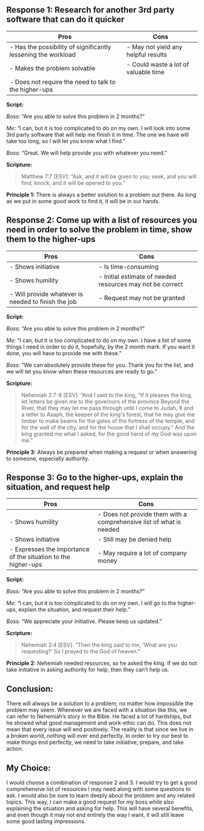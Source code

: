 ## Response 1: Research for another 3rd party software that can do it quicker

| **Pros**                                     | **Cons**                                        |
|----------------------------------------------|-------------------------------------------------|
| - Has the possibility of significantly lessening the workload | - May not yield any helpful results |
| - Makes the problem solvable                 | - Could waste a lot of valuable time |
| - Does not require the need to talk to the higher-ups | |

**Script:**

*Boss:* “Are you able to solve this problem in 2 months?”

*Me:* “I can, but it is too complicated to do on my own. I will look into some 3rd party software that will help me finish it in time. The one we have will take too long, so I will let you know what I find.”

*Boss:* “Great. We will help provide you with whatever you need.”

**Scripture:**
>Matthew 7:7 [ESV]: “Ask, and it will be given to you; seek, and you will find; knock, and it will be opened to you.”

**Principle 1:** There is always a better solution to a problem out there. As long as we put in some good work to find it, it will be in our hands.


## Response 2: Come up with a list of resources you need in order to solve the problem in time, show them to the higher-ups

| **Pros**                                     | **Cons**                                        |
|----------------------------------------------|-------------------------------------------------|
| - Shows initiative                           | - Is time-consuming                              |
| - Shows humility                             | - Initial estimate of needed resources may not be correct |
| - Will provide whatever is needed to finish the job | - Request may not be granted |

**Script:**

*Boss:* “Are you able to solve this problem in 2 months?”

*Me:* “I can, but it is too complicated to do on my own. I have a list of some things I need in order to do it, hopefully, by the 2 month mark. If you want it done, you will have to provide me with these.”

*Boss:* “We can absolutely provide these for you. Thank you for the list, and we will let you know when these resources are ready to go.”

**Scripture:**
>Nehemiah 2:7-8 [ESV]: “And I said to the king, “If it pleases the king, let letters be given me to the governors of the province Beyond the River, that they may let me pass through until I come to Judah, 8 and a letter to Asaph, the keeper of the king's forest, that he may give me timber to make beams for the gates of the fortress of the temple, and for the wall of the city, and for the house that I shall occupy.” And the king granted me what I asked, for the good hand of my God was upon me.”

**Principle 3:** Always be prepared when making a request or when answering to someone, especially authority.


## Response 3: Go to the higher-ups, explain the situation, and request help

| **Pros**                                     | **Cons**                                        |
|----------------------------------------------|-------------------------------------------------|
| - Shows humility                             | - Does not provide them with a comprehensive list of what is needed |
| - Shows initiative                           | - Still may be denied help                       |
| - Expresses the importance of the situation to the higher-ups | - May require a lot of company money             |

**Script:**

*Boss:* “Are you able to solve this problem in 2 months?”

*Me:* “I can, but it is too complicated to do on my own. I will go to the higher-ups, explain the situation, and request their help.”

*Boss:* “We appreciate your initiative. Please keep us updated.”

**Scripture:**
>Nehemiah 2:4 [ESV]: “Then the king said to me, ‘What are you requesting?’ So I prayed to the God of heaven.”

**Principle 2:** Nehemiah needed resources, so he asked the king. If we do not take initiative in asking authority for help, then they can’t help us.

## Conclusion:

There will always be a solution to a problem, no matter how impossible the problem may seem. Whenever we are faced with a situation like this, we can refer to Nehemiah’s story in the Bible. He faced a lot of hardships, but he showed what good management and work-ethic can do. This does not mean that every issue will end positively. The reality is that since we live in a broken world, nothing will ever end perfectly. In order to try our best to make things end perfectly, we need to take initiative, prepare, and take action.

## My Choice:

I would choose a combination of response 2 and 3. I would try to get a good comprehensive list of resources I may need along with some questions to ask. I would also be sure to learn deeply about the problem and any related topics. This way, I can make a good request for my boss while also explaining the situation and asking for help. This will have several benefits, and even though it may not end entirely the way I want, it will still leave some good lasting impressions.
